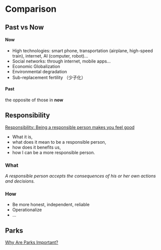 # Comparison
## Past vs Now

#### Now
- High technologies: smart phone, transportation (airplane, high-speed train), internet, AI (computer, robot)...
- Social networks: through internet, mobile apps...
- Economic Globalization
- Environmental degradation
- Sub-replacement fertility （少子化）

#### Past
the opposite of those in __now__



## Responsibility

[Responsibility: Being a responsible person makes you feel good](https://blog.cognifit.com/responsibility/)

- What it is, 
- what does it mean to be a responsible person, 
- how does it benefits us, 
- how I can be a more responsible person. 

### What
_A responsible person accepts the consequences of his or her own actions and decisions._


### How

- Be more honest, independent, reliable
- Operationalize
- ...



## Parks

[Why Are Parks Important?](http://www.brec.org/index.cfm/page/1808/n/153)
